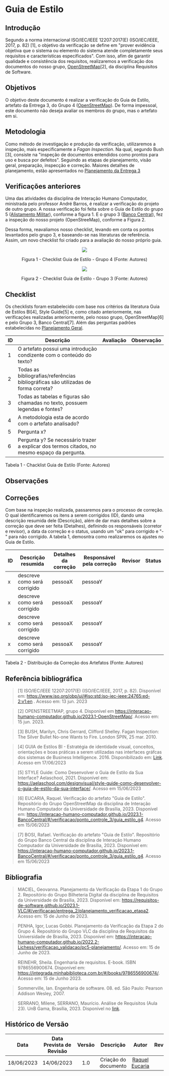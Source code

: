 # Guia de Estilo
## Introdução

Segundo a norma internacional ISO/IEC/IEEE 12207:2017(E) (ISO/IEC/IEEE, 2017, p. 82) [1], o objetivo da verificação se define em "prover evidência objetiva que o sistema ou elemento do sistema atende completamente seus requisitos e características especificados". Com isso, afim de garantir qualidade e consistência dos requisitos, realizaremos a verificação dos documentos do nosso grupo, [OpenStreetMap](https://interacao-humano-computador.github.io/2023.1-OpenStreetMap/)[2], da disciplina Requisitos de Software.

## Objetivos
O objetivo deste documento é realizar a verificação do Guia de Estilo, artefato da Entrega 3, do Grupo 4 ([OpenStreetMap](https://requisitos-de-software.github.io/2023.1-Caesb/)). De forma impessoal, este documento não deseja avaliar os membros do grupo, mas o artefato em si.


## Metodologia
Como método de investigação e produção da verificação, utilizaremos a inspeção, mais especificamente a _Fagan Inspection_. Na qual, segundo Bush [3], consiste na "inspeção de documentos entendidos como prontos para uso e busca por defeitos". Seguindo as etapas de planejamento, visão geral, preparação, inspecção e correção. Maiores detalhes de planejamento, estão apresentados no [Planejamento da Entrega 3](./0planejamento.md)

<div id="artefatos"></div>

## Verificações anteriores
Uma das atividades da disciplina de Interação Humano Computador, ministrada pelo professor André Barros, é realizar a verificação do projeto de outro grupo. A nossa verificação foi feita sobre o Guia de Estilo do grupo 5 ([Alistamento Militar](https://interacao-humano-computador.github.io/2023.1-OpenStreetMap/Verificacao/grupo5/ponto3/)), conforme a figura 1. E o grupo 3 ([Banco Central](https://interacao-humano-computador.github.io/2023.1-BancoCentral/#/verificacao/ponto_controle_3/guia_estilo_g4)), fez a inspeção do nosso projeto (OpenStreeMap), conforme a Figura 2. 

Dessa forma, reavaliamos nosso checklist, levando em conta os pontos levantados pelo grupo 3, e baseando-se nas literaturas de referência. Assim, um novo checklist foi criado para a avaliação do nosso próprio guia.

<center>
<img src="../assets/img/guiaG4.png"></img>

Figura 1 - Checklist Guia de Estilo - Grupo 4 (Fonte: Autores)
</center>

<center>
<img src="../assets/img/guiaG3.png"></img>

Figura 2 - Checklist Guia de Estilo - Grupo 3 (Fonte: Autores)
</center>


## Checklist
<!-- LIVRO BASE PARA CRIAÇÃO DAS PERGUNTAS -->
Os checklists foram estabelecido com base nos critérios da literatura Guia de Estilos BI[4], Style Guide[5] e, como citado anteriormente, nas verificações realizadas anteriormente, pelo nosso grupo, OpenStreetMap[6] e pelo Grupo 3, Banco Central[7]. Além das perguntas padrões estabelecidas no [Planejamento Geral](../0planejamento-geral.md).

<!-- <center> -->
<!-- ADICIONAR O CHECKLIST OU OS CHECKLISTS DA ENTREGA REFERENTE -->
| ID| Descrição | Avaliação | Observação |
|---|---|---|---
| 1 | O artefato possui uma introdução condizente com o conteúdo do texto? || |
| 2 | Todas as bibliografias/referências bibliográficas são utilizadas de forma correta? |  |  |
| 3 | Todas as tabelas e figuras são chamadas no texto, possuem legendas e fontes? |  ||
| 4 | A metodologia esta de acordo com o artefato analisado? |  | |
| 5 | Pergunta x? |  |  |
| 6 | Pergunta y? Se necessário trazer a explicar dos termos citados, no mesmo espaço da pergunta. |  |  |

Tabela 1 - Chacklist Guia de Estilo (Fonte: Autores)
<!-- </center> -->

## Observações

## Correções
Com base na inspeção realizada, passaremos para o processo de correção. O qual identificaremos os itens a serem corrigidos (ID), dando uma descrição resumida dele (Descrição), além de dar mais detalhes sobre a correção que deve ser feita (Detalhes), definindo os responsáveis (corretor e revisor), a data da correção e o status, usando um "ok" para corrigido e "-" para não corrigido. A tabela 1, demosntra como realizaremos os ajustes no Guia de Estilo.

<!-- <center> -->
|ID |Descrição resumida|Detalhes da correção|Responsável pela correção|Revisor|Status|
|-------|------|------|---------|---|--|
|x | descreve como será corrigido |pessoaX      | pessoaY |||
|x | descreve como será corrigido |pessoaX      | pessoaY |||
|x | descreve como será corrigido |pessoaX      | pessoaY |||
|x | descreve como será corrigido |pessoaX      | pessoaY |||


Tabela 2 - Distribuição da Correção dos Artefatos (Fonte: Autores)
<!-- </center> -->


## Referência bibliográfica

> [1] ISO/IEC/IEEE 12207:2017(E) (ISO/IEC/IEEE, 2017, p. 82). Disponível em: https://www.iso.org/obp/ui/#iso:std:iso-iec-ieee:24765:ed-2:v1:en . Acesso em: 13 jun. 2023

> [2] OPENSTREETMAP, grupo 4. Disponível em https://interacao-humano-computador.github.io/2023.1-OpenStreetMap/. Acesso em: 15 jun. 2023.

> [3] BUSH, Marilyn, Chris Gerrard, Clifford Shelley. Fagan Inspection: The Silver Bullet No-one Wants to Fire. London SPIN, 25 mar. 2010.

> [4] GUIA de Estilos BI - Estratégia de identidade visual, conceitos, orientações e boas práticas a serem utilizadas nas interfaces gráfcas dos sistemas de Business Intelligence. 2016. Disponibilizado em: [Link](../assets/referencias/GuiAEstilos_BI.pdf). Acesso em 17/06/2023

> [5] STYLE Guide: Como Desenvolver o Guia de Estilo da Sua Interface? Aelaschool, 2021. Disponível em: https://aelaschool.com/designvisual/style-guide-como-desenvolver-o-guia-de-estilo-da-sua-interface/. Acesso em 15/06/2023

> [6] EUCARIA, Raquel. Verificação do artefato "Guia de Estilo". Repositório do Grupo OpenStreetMap da disciplina de Interação Humano Computador da Universidade de Brasília, 2023. Disponível em: https://interacao-humano-computador.github.io/2023.1-BancoCentral/#/verificacao/ponto_controle_3/guia_estilo_g4. Acesso em 15/06/2023

> [7] BOSI, Rafael. Verificação do artefato "Guia de Estilo". Repositório do Grupo Banco Central da disciplina de Interação Humano Computador da Universidade de Brasília, 2023. Disponível em: https://interacao-humano-computador.github.io/2023.1-BancoCentral/#/verificacao/ponto_controle_3/guia_estilo_g4. Acesso em 15/06/2023


## Bibliografia
> MACIEL, Geovanna. Planejamento da Verificação da Etapa 1 do Grupo 2. Repositório do Grupo Bilheteria Digital da disciplina de Requisitos da Universidade de Brasília, 2023. Disponível em: <https://requisitos-de-software.github.io/2023.1-VLC/#/verificacao/entrega_2/planejamento_verificacao_etapa2>. Acesso em: 15 de Junho de 2023.

> PENHA, Igor, Lucas Gobbi. Planejamento da Verificação da Etapa 2 do Grupo 4. Repositório do Grupo VLC da disciplina de Requisitos da Universidade de Brasília, 2023. Disponível em: <https://interacao-humano-computador.github.io/2022.2-Lichess/verificacao_validacao/pc5-planejamento/>. Acesso em: 15 de Junho de 2023.

> REINEHR, Sheila. Engenharia de requisitos. E-book. ISBN 9786556900674. Disponível em: https://integrada.minhabiblioteca.com.br/#/books/9786556900674/. Acesso em: 15 de Junho 2023.

> Sommerville, Ian. Engenharia de software. 08. ed. São Paulo: Pearson Addison Wesley, 2007.

> SERRANO, Milene, SERRANO, Maurício. Análise de Requisitos (Aula 23). UnB Gama, Brasília, 2023. Disponível no [link](../assets/referencias/Requisitos%20-%20Aula%20023.pdf).

## Histórico de Versão
|    Data    | Data Prevista de Revisão | Versão |      Descrição       |                                 Autor                                  |               Revisor               |
| :--------: | :----------------------: | :----: | :------------------: | :--------------------------------------------------------------------: | :---------------------------------: |
| 18/06/2023 |        14/06/2023        |  1.0   | Criação do documento |  [Raquel Eucaria](https://github.com/raqueleucaria) |  |
